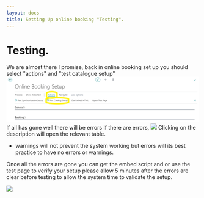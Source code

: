 ```yaml
---
layout: docs
title: Setting Up online booking "Testing".
---
```

# Testing. 

We are almost there I promise, back in online booking set up you should select "actions" and 
"test catalogue setup" 
![](media/garagehive-onlinebooking-32.png) 
If all has gone well there will be errors if there are errors,
![](media/garagehive-onlinebooking33.png) 
Clicking on the description will open the relevant table.
* warnings will not prevent the system working but errors will its best practice to have no errors or warnings.

Once all the errors are gone you can get the embed script and or use the test page to verify your setup please allow 5 minutes after the errors are clear before testing to allow the system time to validate the setup. 

![](media/garagehive-onlinebooking34.png) 